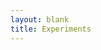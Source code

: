 ```yaml
---
layout: blank
title: Experiments
---
```

<center><canvas id="myCanvas" width="800" height="800"></canvas></center>
<script>
function animate() {
  if (stars.length<300&&Math.random()>.1) { // if fewer than 300 stars, a 10% chance of creating a new one
    var star={x:0,y:0,vx:-5+Math.random()*10,vy:-5+Math.random()*10} // create a new star in the middle with random velocity
    stars.push(star); // add the star to the array
  }
  context.clearRect(0, 0, canvas.width, canvas.height); // clear the frame
  for(var n=0;n<stars.length;n++){ // for each star
    stars[n].x=stars[n].x+stars[n].vx; // add the velocity to the current position
    stars[n].y=stars[n].y+stars[n].vy; // in both axles
    if(stars[n].x>400||stars[n].x<-400){ // if the star is out of bounds
      stars[n].x=0;  // put it back in the center
      stars[n].y=0;
    }
    zh=Math.floor((Math.abs(stars[n].x)+Math.abs(stars[n].y))/5);
    context.fillStyle = 'rgb('+zh+','+zh+','+zh+')'; // use the hex value for the R, G and B component
    context.beginPath();
    context.arc(400+stars[n].x, 400+stars[n].y, Math.abs(stars[n].y/100+n/200), 0, 2 * Math.PI); // draw a circle
    context.fill();
  }
  window.requestAnimationFrame(animate); // request another animation frame
}
var canvas = document.getElementById('myCanvas');
var context = canvas.getContext('2d');
var stars=[]; // the array of stars
window.requestAnimationFrame(animate); // initialize the animation
</script>

